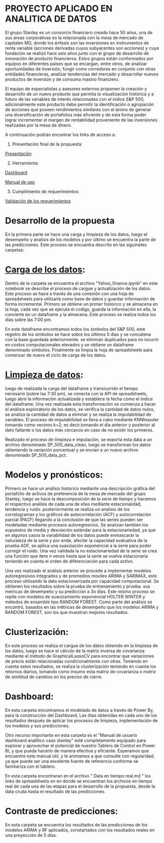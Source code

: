 # PROYECTO APLICADO EN ANALITICA DE DATOS 
El grupo Stanley es un consorcio financiero creado hace 50 años, una de sus áreas
corporativas es la relacionada con la mesa de mercado de capitales MD, donde los énfasis son
las inversiones en instrumentos de renta variable (acciones derivadas cuyos subyacentes son
acciones) y cuya fundación se realizó hace seis años junto con el grupo de desarrollo de
innovación de producto financieros. Estos grupos están conformados por equipos en diferentes
países que se encargan, entre otros, de analizar oportunidades de inversión, fungir como
corredores en conjunto con otras entidades financieras, analizar tendencias del mercado y
desarrollar nuevos productos de inversión y de consumo masivo financiero.

El equipo  de especialistas y asesores externos proponen la creación y desarrollo de un nuevo producto que permita la visualización histórica y a futuro de las
variables de interés relacionadas con el índice S&P 500, adicionalmente este producto debe permitir la identificación o agrupación de acciones que poseen rendimientos similares con el
ánimo de generar una diversificación de portafolios más eficiente y de esta forma poder lograr incrementar el margen de rentabilidad proveniente de las inversiones realizadas por la mesa de dinero. 

A continuación podrán encontrar los links de acceso a:

1. Presentación final de la propuesta:

[Presentación](https://my.visme.co/v/y4z4r764-n9q834#s3)

2. Herramienta:

[Dashboard](https://uniandes.sharepoint.com/sites/ProyectoFinalAnalytics/SitePages/Estructura-de-Mercado-SP%26500.aspx)

[Manual de uso](https://github.com/EdgarBalaguera/PROYECTO-APLICADO-EN-ANALITICA-DE-DATOS/blob/main/Dashboard/Manual%20de%20usuario%20dashboard%20anali%CC%81tico%20caso%20stanley.pdf)

3. Cumplimiento de requerimientos:

[Validación de los requerimientos](https://docs.google.com/spreadsheets/d/152vxtbDjcto2DZdYNFgvnuR__Qa9SO9iTZ8wDJn4J1k/edit#gid=0)

# Desarrollo de la propuesta
En la primera parte se hace una carga y limpieza de los datos, luego el desempeño y analisis de los modelos y por último se encuentra
la parte de las predicciones. Este proceso se encuantra descrito en las siguinetes carpetas:

# [Carga de los datos](https://github.com/EdgarBalaguera/PROYECTO-APLICADO-EN-ANALITICA-DE-DATOS/tree/main/Carga%20de%20los%20datos):
Dentro de la carpeta se encuentra el archivo "Yahoo_finance.ipynb" en este notebook se describe el proceso de cargue y actualización
de los datos. Este proceso se hace a través de una conexión con una hoja de spreadsheets para utilizarla como base de datos y guardar información de forma incremental. Primero se obtiene un primer historico y se almacena en la hoja, cada vez que se ejecuta el codigo, 
guarda  la información en ella, la convierte en un  dataframe  y la almacena. Este proceso se realiza todos los dias sobre las 
7:00 pm. 

En este dataframe encontramos todos los simbolos del S&P 500, este registro de los simbolos se hace sobre los últimos 5 dias y se 
concatena con la base guardada anteriormente. se eliminan duplicados para no incurrir en costos computacionales elevados y se obtiene 
un dataframe denominado simbolos. Finalmente se limpia la hoja de spreadsheets para comenzar de nuevo el ciclo de carga de los datos.

# [Limpieza de datos](https://github.com/EdgarBalaguera/PROYECTO-APLICADO-EN-ANALITICA-DE-DATOS/tree/main/Limpieza%20de%20datos):
luego de realizada la carga del dataframe y transcurrido el tiempo necesario (sobre las 7:30 pm), se conecta con la API de spreadsheets, luego abre la información actualizada y establece la fecha como el indice del dataframe. Una vez realizada esta transformaciòn se comienza a hacer el análisis exploratorio de los datos, se verifica la cantidad de datos nulos, se analiza la cantidad de datos a eliminar y se realiza la imputabilidad de variables. El proceso de imputabilidad se lleva a cabo mediante KNNImputer tomando como vecinos k=2; es decir,tomando el día anterior y posterior al dato faltante o los datos más cercanos en caso de no existir los primeros. 

Realizado el proceso de limpieza e imputación, se exporta esta data a un archivo denominado SP_500_data_clean, luego se transforman los datos obteniendo la variación porcentual y se envian a un nuevo archivo denominado SP_500_data_pct.

# Modelos y pronósticos:
Primero se hace un análisis historico mediante una descripciòn gráfica del portafolio de activos de preferencia de la mesa de mercado del grupo Stanley, luego se hace la descomposición de la serie de tiempo y hacemos el respectivo análisis de cada una de ellas mediante  estacionalidad, tendencia y ruido. posteriormente se realiza un analisis de los correlogramas y los gráficos de autocorrelación (ACF) y autocorrelación parcial (PACF) llegando a la conclusión de que las series pueden ser modeladas mediante procesos autoregresivos. Se analizan tambien los supuestos de media y desviación estándar para la estacionariedad,  ya que en algunos casos la variabilidad de los datos puede enmascarar la naturaleza de la serie y por ende, afectar la capacidad evaluativa de la prueba ADF, se aplica una suavización exponencial a la serie para poder corregir el ruido. Una vez validada la no estacionariedad de la serie se crea una función que itere n veces hasta que la serie se vuelva estacionaria teniendo en cuenta el orden de diferenciación para cada activo.

Una vez realizado el análisis anterior se procede a implementar modelos autoregresivos integrados y de promedios moviles ARIMA y SARIMAX, este proceso utilizando la data estacionarizada por capacidad computacional. Se obtienen los resultados sobre la prueba de entrenamiento y prueba. sus metricas de desempeño y su predicción a 3o días. Este mismo proceso se repite con modelos de suavizamiento exponencial HOLTER WINTER y métodos de ensamble tipo RANDOM FOREST. Como parte del análisis se encontró, basados en las métricas de desempeño que los modelos ARIMA y RANDOM FOREST, son los que muestran mejores resultados.

# Clusterización:
En este proceso se realiza el cargue de los datos obtenido en la limpieza de los datos, luego se hace el cálculo de la matriz inversa de covarianza mediante el método de GraphicalLassoCV para encontrar que variaciones de precio están relacionadas condicionalmente con otras. Teniendo en cuenta estos resultados,  se realiza la clusterización teniendo en cuanta los retornos diarios, tomando como insumo esta matriz de covarianza o matriz de similitud de cambios en los precios de cierre. 

# Dashboard:

En esta carpeta encontramos el modelado de datos a través de Power By, para la construcción del Dashboard, Las dtas obtenidas en cada uno de los resultados después de aplicar los procesos de limpieza, implementación de los modelos y sus predicciones. 

Otro recurso importante en esta carpeta es el "Manual de usuario dashboard analítico caso stanley" esté completamente equipado para explorar y aprovechar el potencial de nuestro Tablero de Control en Power BI, y que pueda hacerlo de manera efectiva y eficiente. Esperamos que encuentre este manual útil, y le animamos a que consulte con regularidad, ya que puede ser una excelente fuente de referencia conforme se familiariza con el tablero.

En esta carpeta encontraran en el archivo " Data en tiempo real.md " los links de spreadsheets en en donde se encuentran los archivos en tiempo real de cada una de las etapas para el desarrollo de la propuesta, desde la data cruda hasta el resultado de las predicciones.

# Contraste de predicciones:

En esta carpeta se encuentra los resultados de las predicciones de los modelos ARIMA y RF aplicados, constartados con los resultados reales en una proyección de 5 días.











